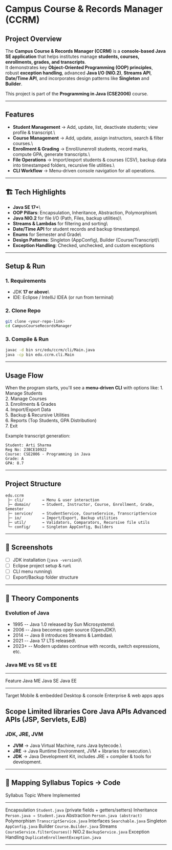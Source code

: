 # Campus Course & Records Manager (CCRM)

## Project Overview

The **Campus Course & Records Manager (CCRM)** is a **console-based Java
SE application** that helps institutes manage **students, courses,
enrollments, grades, and transcripts**.\
It demonstrates key **Object-Oriented Programming (OOP) principles**,
robust **exception handling**, advanced **Java I/O (NIO.2)**, **Streams
API**, **Date/Time API**, and incorporates design patterns like
**Singleton** and **Builder**.

This project is part of the **Programming in Java (CSE2006)** course.

------------------------------------------------------------------------

## Features

-   **Student Management** → Add, update, list, deactivate students;
    view profile & transcript.\
-   **Course Management** → Add, update, assign instructors, search &
    filter courses.\
-   **Enrollment & Grading** → Enroll/unenroll students, record marks,
    compute GPA, generate transcripts.\
-   **File Operations** → Import/export students & courses (CSV), backup
    data into timestamped folders, recursive file utilities.\
-   **CLI Workflow** → Menu-driven console navigation for all
    operations.

------------------------------------------------------------------------

## 🏗️ Tech Highlights

-   **Java SE 17+**\
-   **OOP Pillars**: Encapsulation, Inheritance, Abstraction,
    Polymorphism\
-   **Java NIO.2** for file I/O (Path, Files, backup utilities)\
-   **Streams & Lambdas** for filtering and sorting\
-   **Date/Time API** for student records and backup timestamps\
-   **Enums** for Semester and Grade\
-   **Design Patterns**: Singleton (AppConfig), Builder
    (Course/Transcript)\
-   **Exception Handling**: Checked, unchecked, and custom exceptions

------------------------------------------------------------------------

## Setup & Run

### 1. Requirements

-   JDK **17 or above**\
-   IDE: Eclipse / IntelliJ IDEA (or run from terminal)

### 2. Clone Repo

``` bash
git clone <your-repo-link>
cd CampusCourseRecordsManager
```

### 3. Compile & Run

``` bash
javac -d bin src/edu/ccrm/cli/Main.java
java -cp bin edu.ccrm.cli.Main
```

------------------------------------------------------------------------

## Usage Flow

When the program starts, you'll see a **menu-driven CLI** with options
like: 1. Manage Students\
2. Manage Courses\
3. Enrollments & Grades\
4. Import/Export Data\
5. Backup & Recursive Utilities\
6. Reports (Top Students, GPA Distribution)\
7. Exit

Example transcript generation:

``` text
Student: Arti Sharma
Reg No: 23BCE10922
Course: CSE2006 - Programming in Java
Grade: A
GPA: 8.7
```

------------------------------------------------------------------------

## Project Structure

    edu.ccrm
     ├─ cli/        → Menu & user interaction
     ├─ domain/     → Student, Instructor, Course, Enrollment, Grade, Semester
     ├─ service/    → StudentService, CourseService, TranscriptService
     ├─ io/         → Import/Export, Backup utilities
     ├─ util/       → Validators, Comparators, Recursive file utils
     └─ config/     → Singleton AppConfig, Builders

------------------------------------------------------------------------

## 📸 Screenshots

-   [ ] JDK installation (`java -version`)\
-   [ ] Eclipse project setup & run\
-   [ ] CLI menu running\
-   [ ] Export/Backup folder structure

------------------------------------------------------------------------

## 📖 Theory Components

### Evolution of Java

-   1995 -- Java 1.0 released by Sun Microsystems\
-   2006 -- Java becomes open source (OpenJDK)\
-   2014 -- Java 8 introduces Streams & Lambdas\
-   2021 -- Java 17 LTS released\
-   2023+ -- Modern updates continue with records, switch expressions,
    etc.

### Java ME vs SE vs EE

  -----------------------------------------------------------------------
  Feature           Java ME           Java SE           Java EE
  ----------------- ----------------- ----------------- -----------------
  Target            Mobile & embedded Desktop & console Enterprise & web
                                      apps              apps

  Scope             Limited libraries Core Java APIs    Advanced APIs
                                                        (JSP, Servlets,
                                                        EJB)
  -----------------------------------------------------------------------

### JDK, JRE, JVM

-   **JVM** → Java Virtual Machine, runs Java bytecode.\
-   **JRE** → Java Runtime Environment, JVM + libraries for execution.\
-   **JDK** → Java Development Kit, includes JRE + compiler & tools for
    development.

------------------------------------------------------------------------

## 🧪 Mapping Syllabus Topics → Code

  Syllabus Topic       Where Implemented
  -------------------- ---------------------------------------------------
  Encapsulation        `Student.java` (private fields + getters/setters)
  Inheritance          `Person.java → Student.java`
  Abstraction          `Person.java (abstract)`
  Polymorphism         `TranscriptService.java`
  Interfaces           `Searchable.java`
  Singleton            `AppConfig.java`
  Builder              `Course.Builder.java`
  Streams              `CourseService.filterCourses()`
  NIO.2                `BackupService.java`
  Exception Handling   `DuplicateEnrollmentException.java`

------------------------------------------------------------------------



